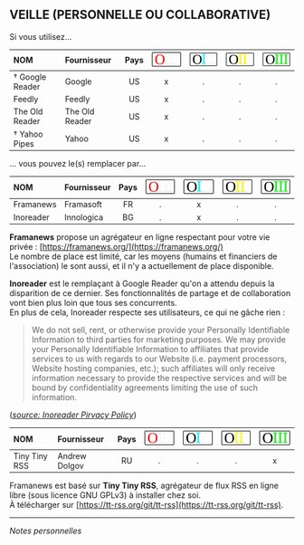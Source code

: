 ## VEILLE (PERSONNELLE OU COLLABORATIVE)

Si vous utilisez...

| NOM | Fournisseur | Pays | ![O](../img/OIII-capsule50-0.svg) | ![1](../img/OIII-capsule50-1.svg) | ![2](../img/OIII-capsule50-2.svg) | ![3](../img/OIII-capsule50-3.svg) |
| :-- | :---------- | :--: | :-------------------------------: | :-------------------------------: | :-------------------------------: | :-------------------------------: |
| † Google Reader | Google | US | x | . | . | . |
| Feedly | Feedly | US | x | . | . | . |
| The Old Reader | The Old Reader | US | x | . | . | . |
| † Yahoo Pipes | Yahoo | US | x | . | . | . |

... vous pouvez le(s) remplacer par...

| NOM | Fournisseur | Pays | ![O](../img/OIII-capsule50-0.svg) | ![1](../img/OIII-capsule50-1.svg) | ![2](../img/OIII-capsule50-2.svg) | ![3](../img/OIII-capsule50-3.svg) |
| :-- | :---------- | :--: | :-------------------------------: | :-------------------------------: | :-------------------------------: | :-------------------------------: |
| Framanews | Framasoft | FR | . | x | . | . |
| Inoreader | Innologica | BG | . | x | . | . |

**Framanews** propose un agrégateur en ligne respectant pour votre vie privée : [https://framanews.org/](https://framanews.org/)   
Le nombre de place est limité, car les moyens (humains et financiers de l'association) le sont aussi, et il n'y a actuellement de place disponible.   

**Inoreader** est le remplaçant à Google Reader qu'on a attendu depuis la disparition de ce dernier. Ses fonctionnalités de partage et de collaboration vont bien plus loin que tous ses concurrents.   
En plus de cela, Inoreader respecte ses utilisateurs, ce qui ne gâche rien :
> We do not sell, rent, or otherwise provide your Personally Identifiable Information to third parties for marketing purposes. We may provide your Personally Identifiable Information to affiliates that provide services to us with regards to our Website (i.e. payment processors, Website hosting companies, etc.); such affiliates will only receive information necessary to provide the respective services and will be bound by confidentiality agreements limiting the use of such information.   

([*source: Inoreader Pirvacy Policy*](http://marker.to/Pydr6Z))


| NOM | Fournisseur | Pays | ![O](../img/OIII-capsule50-0.svg) | ![1](../img/OIII-capsule50-1.svg) | ![2](../img/OIII-capsule50-2.svg) | ![3](../img/OIII-capsule50-3.svg) |
| :-- | :---------- | :--: | :-------------------------------: | :-------------------------------: | :-------------------------------: | :-------------------------------: |
| Tiny Tiny RSS | Andrew Dolgov | RU | . | . | . | x |

Framanews est basé sur **Tiny Tiny RSS**, agrégateur de flux RSS en ligne libre (sous licence GNU GPLv3) à installer chez soi.   
À télécharger sur [https://tt-rss.org/git/tt-rss](https://tt-rss.org/git/tt-rss).   

---
*Notes personnelles*